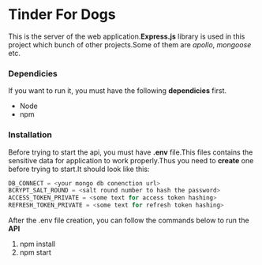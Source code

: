 # Tinder For Dogs

This is the server of the web application.**Express.js** library is used
in this project which bunch of other projects.Some of them are _apollo_, _mongoose_ etc.

### Dependicies

If you want to run it, you must have the following **dependicies** first.

- Node
- npm

### Installation

Before trying to start the api, you must have **.env** file.This files contains the sensitive data for
application to work properly.Thus you need to **create** one before trying to start.It should look like this:

```javascript
DB_CONNECT = <your mongo db conenction url>
BCRYPT_SALT_ROUND = <salt round number to hash the password>
ACCESS_TOKEN_PRIVATE = <some text for access token hashing>
REFRESH_TOKEN_PRIVATE = <some text for refresh token hashing>
```

After the .env file creation, you can follow the commands below to run the **API**

1. npm install
2. npm start
